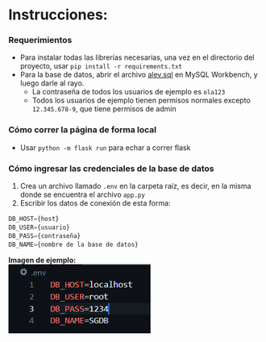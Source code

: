 # Instrucciones:
### Requerimientos
- Para instalar todas las librerías necesarias, una vez en el directorio del proyecto, usar `pip install -r requirements.txt`
- Para la base de datos, abrir el archivo [alev.sql](/alev.sql) en MySQL Workbench, y luego darle al rayo.
  - La contraseña de todos los usuarios de ejemplo es `ola123`
  - Todos los usuarios de ejemplo tienen permisos normales excepto `12.345.678-9`, que tiene permisos de admin
### Cómo correr la página de forma local
- Usar `python -m flask run` para echar a correr flask
### Cómo ingresar las credenciales de la base de datos
1. Crea un archivo llamado `.env` en la carpeta raíz, es decir, en la misma donde se encuentra el archivo `app.py`
2. Escribir los datos de conexión de esta forma:<br>
```sql
DB_HOST={host}
DB_USER={usuario}
DB_PASS={contraseña}
DB_NAME={nombre de la base de datos}
```

**Imagen de ejemplo:**<br>
![database_connection](/database.PNG)
